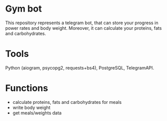 # Gym bot
This repository represents a telegram bot, that can store 
your progress in power rates and body weight. Moreover, 
it can calculate your proteins, fats and carbohydrates.

# Tools
Python (aiogram, psycopg2, requests+bs4), PostgreSQL, TelegramAPI. 

# Functions
* calculate proteins, fats and carbohydrates for meals
* write body weight
* get meals/weights data